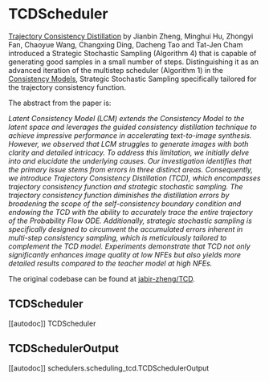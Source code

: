 <!--Copyright 2024 The HuggingFace Team. All rights reserved.

Licensed under the Apache License, Version 2.0 (the "License"); you may not use this file except in compliance with
the License. You may obtain a copy of the License at

http://www.apache.org/licenses/LICENSE-2.0

Unless required by applicable law or agreed to in writing, software distributed under the License is distributed on
an "AS IS" BASIS, WITHOUT WARRANTIES OR CONDITIONS OF ANY KIND, either express or implied. See the License for the
specific language governing permissions and limitations under the License.
-->

# TCDScheduler

[Trajectory Consistency Distillation](https://huggingface.co/papers/2402.19159) by Jianbin Zheng, Minghui Hu, Zhongyi Fan, Chaoyue Wang, Changxing Ding, Dacheng Tao and Tat-Jen Cham introduced a Strategic Stochastic Sampling (Algorithm 4) that is capable of generating good samples in a small number of steps. Distinguishing it as an advanced iteration of the multistep scheduler (Algorithm 1) in the [Consistency Models](https://huggingface.co/papers/2303.01469), Strategic Stochastic Sampling specifically tailored for the trajectory consistency function.

The abstract from the paper is:

*Latent Consistency Model (LCM) extends the Consistency Model to the latent space and leverages the guided consistency distillation technique to achieve impressive performance in accelerating text-to-image synthesis. However, we observed that LCM struggles to generate images with both clarity and detailed intricacy. To address this limitation, we initially delve into and elucidate the underlying causes. Our investigation identifies that the primary issue stems from errors in three distinct areas. Consequently, we introduce Trajectory Consistency Distillation (TCD), which encompasses trajectory consistency function and strategic stochastic sampling. The trajectory consistency function diminishes the distillation errors by broadening the scope of the self-consistency boundary condition and endowing the TCD with the ability to accurately trace the entire trajectory of the Probability Flow ODE. Additionally, strategic stochastic sampling is specifically designed to circumvent the accumulated errors inherent in multi-step consistency sampling, which is meticulously tailored to complement the TCD model. Experiments demonstrate that TCD not only significantly enhances image quality at low NFEs but also yields more detailed results compared to the teacher model at high NFEs.*

The original codebase can be found at [jabir-zheng/TCD](https://github.com/jabir-zheng/TCD).

## TCDScheduler
[[autodoc]] TCDScheduler


## TCDSchedulerOutput
[[autodoc]] schedulers.scheduling_tcd.TCDSchedulerOutput

